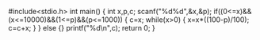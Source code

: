 #include<stdio.h>
int main()
{
int x,p,c;
scanf("%d%d",&x,&p);
if((0<=x)&&(x<=10000)&&(1<=p)&&(p<=1000))
{
c=x;
while(x>0)
{
x=x*((100-p)/100);
c=c+x;
}
}
else
{}
printf("%d\n",c);
return 0;
}

